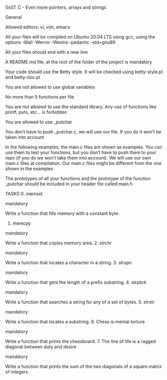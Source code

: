 0x07. C - Even more pointers, arrays and strings

General

Allowed editors: vi, vim, emacs

All your files will be compiled on Ubuntu 20.04 LTS using gcc, using the options -Wall -Werror -Wextra -pedantic -std=gnu89

All your files should end with a new line

A README.md file, at the root of the folder of the project is mandatory

Your code should use the Betty style. It will be checked using betty-style.pl and betty-doc.pl

You are not allowed to use global variables

No more than 5 functions per file

You are not allowed to use the standard library. Any use of functions like printf, puts, etc… is forbidden

You are allowed to use _putchar

You don’t have to push _putchar.c, we will use our file. If you do it won’t be taken into account

In the following examples, the main.c files are shown as examples. You can use them to test your functions, but you don’t have to push them to your repo (if you do we won’t take them into account). We will use our own main.c files at compilation. Our main.c files might be different from the one shown in the examples

The prototypes of all your functions and the prototype of the function _putchar should be included in your header file called main.h

TASKS
0. memset

mandatory

Write a function that fills memory with a constant byte.
1. memcpy

mandatory

Write a function that copies memory area.
2. strchr

mandatory

Write a function that locates a character in a string.
3. strspn

mandatory

Write a function that gets the length of a prefix substring.
4. strpbrk

mandatory

Write a function that searches a string for any of a set of bytes.
5. strstr

mandatory

Write a function that locates a substring.
6. Chess is mental torture

mandatory

Write a function that prints the chessboard.
7. The line of life is a ragged diagonal between duty and desire

mandatory

Write a function that prints the sum of the two diagonals of a square matrix of integers.
